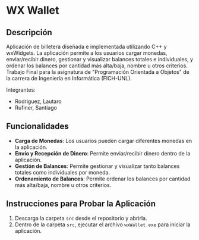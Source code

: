 # WX Wallet

## Descripción

Aplicación de billetera diseñada e implementada utilizando C++ y wxWidgets. La aplicación permite a los usuarios cargar monedas, enviar/recibir dinero, gestionar y visualizar balances totales e individuales, y ordenar los balances por cantidad más alta/baja, nombre u otros criterios. Trabajo Final para la asignatura de "Programación Orientada a Objetos" de la carrera de Ingeniería en Informática (FICH-UNL).

Integrantes:

- Rodriguez, Lautaro
- Rufiner, Santiago


## Funcionalidades

- **Carga de Monedas**: Los usuarios pueden cargar diferentes monedas en la aplicación.
- **Envío y Recepción de Dinero**: Permite enviar/recibir dinero dentro de la aplicación.
- **Gestión de Balances**: Permite gestionar y visualizar tanto balances totales como individuales por moneda.
- **Ordenamiento de Balances**: Permite ordenar los balances por cantidad más alta/baja, nombre u otros criterios.


## Instrucciones para Probar la Aplicación

1. Descarga la carpeta `src` desde el repositorio y abrirla.
3. Dentro de la carpeta `src`, ejecutar el archivo `wxWallet.exe` para iniciar la aplicación.

